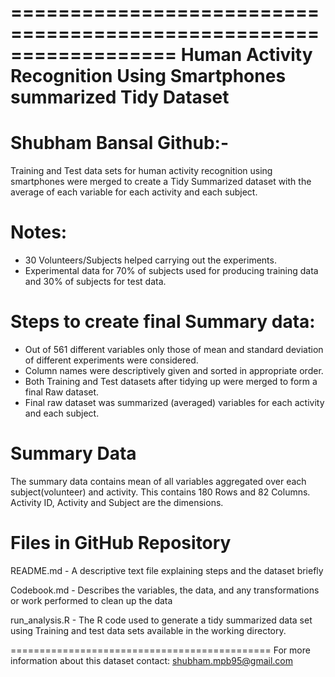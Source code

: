 ==================================================================
Human Activity Recognition Using Smartphones summarized Tidy Dataset
==================================================================
Shubham Bansal
Github:- 
==================================================================

Training and Test data sets for human activity recognition using smartphones were merged to create a Tidy Summarized 
dataset with the average of each variable for each activity and each subject.


Notes:
======================================
- 30 Volunteers/Subjects helped carrying out the experiments.
- Experimental data for 70% of subjects used for producing training data and 30% of subjects for test data.

Steps to create final Summary data:
=========================================
- Out of 561 different variables only those of mean and standard deviation of different experiments were considered.
- Column names were descriptively given and sorted in appropriate order.
- Both Training and Test datasets after tidying up were merged to form a final Raw dataset.
- Final raw dataset was summarized (averaged) variables for each activity and each subject.

Summary Data
======================================
The summary data contains mean of all variables aggregated over each subject(volunteer) and activity.
This contains 180 Rows and 82 Columns.
Activity ID, Activity and Subject are the dimensions.



Files in GitHub Repository
=========================================
README.md - A descriptive text file explaining steps and the dataset briefly

Codebook.md - Describes the variables, the data, and any transformations or work performed to clean up the data

run_analysis.R - The R code used to generate a tidy summarized data set using Training and test data sets available in the working directory.


============================================= 
For more information about this dataset contact: shubham.mpb95@gmail.com


